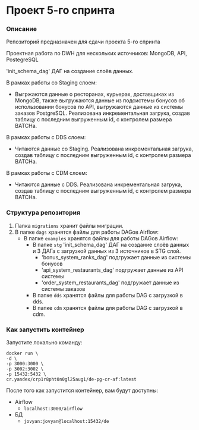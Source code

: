 # Проект 5-го спринта

### Описание
Репозиторий предназначен для сдачи проекта 5-го спринта

Проектная работа по DWH для нескольких источников: MongoDB, API, PostegreSQL

'init_schema_dag' ДАГ на создание слоёв данных.

В рамках работы со Staging слоем:
* Выгржаются данные о ресторанах, курьерах, доставщиках из MongoDB, также выгружаются данные из подсистемы бонусов об использовании бонусов по API, выгружаются данные из системы заказов PostgreSQL. Реализована инкрементальная загрука, создав таблицу с последним выгруженным id, с контролем размера BATCHа.

В рамках работы с DDS слоем:
* Читаются данные со Staging. Реализована инкрементальная загрука, создав таблицу с последним выгруженным id, с контролем размера BATCHа.

В рамках работы с CDM слоем:
* Читаются данные с DDS. Реализована инкрементальная загрука, создав таблицу с последним выгруженным id, с контролем размера BATCHа.

### Структура репозитория
1. Папка `migrations` хранит файлы миграции.
2. В папке `dags` хранятся файлы для работы DAGов Airflow: 
    * В папке `examples` хранятся файлы для работы DAGов Airflow:
		* В папке `stg` 'init_schema_dag' ДАГ на создание слоёв данных и 3 ДАГа с загрузкой данных из 3 источников в STG слой.
			* 'bonus_system_ranks_dag' подгружает данные из системы бонусов
			* 'api_system_restaurants_dag' подгружает данные из API системы
			* 'order_system_restaurants_dag' подгружает данные из системы заказов
		* В папке `dds` хранятся файлы для работы DAG с загрузкой в dds.
		* В папке `cdm` хранятся файлы для работы DAG с загрузкой в cdm.

### Как запустить контейнер
Запустите локально команду:

```
docker run \
-d \
-p 3000:3000 \
-p 3002:3002 \
-p 15432:5432 \
cr.yandex/crp1r8pht0n0gl25aug1/de-pg-cr-af:latest
```

После того как запустится контейнер, вам будут доступны:
- Airflow
	- `localhost:3000/airflow`
- БД
	- `jovyan:jovyan@localhost:15432/de`
